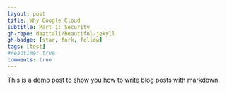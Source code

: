 ```yaml
---
layout: post
title: Why Google Cloud
subtitle: Part 1: Security
gh-repo: daattali/beautiful-jekyll
gh-badge: [star, fork, follow]
tags: [test]
#readtime: true
comments: true
---
```


This is a demo post to show you how to write blog posts with markdown.

